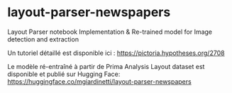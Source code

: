 # layout-parser-newspapers
Layout Parser notebook Implementation &amp; Re-trained model for Image detection and extraction

Un tutoriel détaillé est disponible ici : https://pictoria.hypotheses.org/2708

Le modèle ré-entraîné à partir de Prima Analysis Layout dataset est disponible et publié sur Hugging Face: https://huggingface.co/mgiardinetti/layout-parser-newspapers
